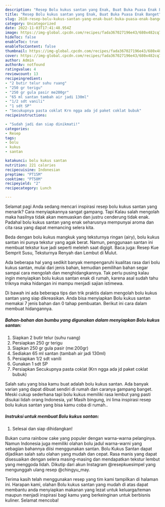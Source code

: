 ```yaml
---
description: "Resep Bolu kukus santan yang Enak, Buat Buka Puasa Enak Banget"
title: "Resep Bolu kukus santan yang Enak, Buat Buka Puasa Enak Banget"
slug: 2610-resep-bolu-kukus-santan-yang-enak-buat-buka-puasa-enak-banget
category: Uncategorized
date: 2022-11-03T17:41:48.954Z
image: https://img-global.cpcdn.com/recipes/fada367027196e43/680x482cq70/bolu-kukus-santan-foto-resep-utama.jpg
hideToc: false
enableToc: true
enableTocContent: false
thumbnail: https://img-global.cpcdn.com/recipes/fada367027196e43/680x482cq70/bolu-kukus-santan-foto-resep-utama.jpg
cover: https://img-global.cpcdn.com/recipes/fada367027196e43/680x482cq70/bolu-kukus-santan-foto-resep-utama.jpg
author: Admin
authorAv: notfound
ratingvalue: 4
reviewcount: 13
recipeingredient:
- "2 butir telur suhu ruang"
- "250 gr terigu"
- "250 gr gula pasir me200gr"
- "65 ml santan tambah air jadi 130ml"
- "1/2 sdt vanili"
- "1 sdt SP"
- "Secukupnya pasta coklat Krn ngga ada jd paket coklat bubuk"
recipeinstructions:

- "Sudah jadi dan siap dinikmati!"
categories:
- Resep
tags:
- bolu
- kukus
- santan

katakunci: bolu kukus santan 
nutrition: 221 calories
recipecuisine: Indonesian
preptime: "PT15M"
cooktime: "PT58M"
recipeyield: "2"
recipecategory: Lunch

---
```



Selamat pagi Anda sedang mencari inspirasi resep bolu kukus santan yang menarik? Cara menyiapkannya sangat gampang. Tapi Kalau salah mengolah maka hasilnya tidak akan memuaskan dan justru cenderung tidak enak. Padahal bolu kukus santan yang enak seharusnya mempunyai aroma dan cita rasa yang dapat memancing selera kita.


Beda dengan bolu kukus mangkuk yang teksturnya ringan (airy), bolu kukus santan ini punya tekstur yang agak berat. Namun, penggunaan santan ini membuat tekstur kue jadi seperti meleleh saat digigit. Baca juga: Resep Kue Semprit Susu, Teksturnya Renyah dan Lembut di Mulut.

Ada beberapa hal yang sedikit banyak mempengaruhi kualitas rasa dari bolu kukus santan, mulai dari jenis bahan, kemudian pemilihan bahan segar sampai cara mengolah dan menghidangkannya. Tak perlu pusing kalau ingin menyiapkan bolu kukus santan enak di rumah, karena asal sudah tahu triknya maka hidangan ini mampu menjadi sajian istimewa.


Di bawah ini ada beberapa tips dan trik praktis dalam mengolah bolu kukus santan yang siap dikreasikan. Anda bisa menyiapkan Bolu kukus santan memakai 7 jenis bahan dan 0 tahap pembuatan. Berikut ini cara dalam membuat hidangannya.

<!--inarticleads1-->

##### Bahan-bahan dan bumbu yang digunakan dalam menyiapkan Bolu kukus santan:

1. Siapkan 2 butir telur (suhu ruang)
1. Persiapkan 250 gr terigu
1. Siapkan 250 gr gula pasir (me:200gr)
1. Sediakan 65 ml santan (tambah air jadi 130ml)
1. Persiapkan 1/2 sdt vanili
1. Gunakan 1 sdt SP
1. Persiapkan Secukupnya pasta coklat (Krn ngga ada jd paket coklat bubuk)


Salah satu yang bisa kamu buat adalah bolu kukus santan. Ada banyak varian yang dapat dibuat sendiri di rumah dan caranya gampang banget. Meski cukup sederhana tapi bolu kukus memiliki rasa lembut yang pasti disukai lidah orang Indonesia, ya! Masih bingung, ini lima inspirasi resep bolu kukus santan yang bisa kamu coba di rumah.. 

<!--inarticleads2-->

##### Instruksi untuk membuat Bolu kukus santan:


1. Selesai dan siap dihidangkan!

Bukan cuma rainbow cake yang populer dengan warna-warna pelanginya. Namun Indonesia juga memiliki olahan bolu jadul warna-warni yang sebagian bahannya diisi menggunakan santan. Bolu Kukus Santan dapat dijadikan salah satu olahan yang mudah dan cepat. Rasa manis yang dapat disesuaikan dengan selera masing-masing dan mendapatkan tekstur lembut yang menggoda lidah. Dikutip dari akun Instagram @resepkuesimpel yang mengunggah ulang resep @chingyu_may. 

Terima kasih telah menggunakan resep yang tim kami tampilkan di halaman ini. Harapan kami, olahan Bolu kukus santan yang mudah di atas dapat membantu anda menyiapkan makanan yang lezat untuk keluarga/teman maupun menjadi inspirasi bagi kamu yang berkeinginan untuk berbisnis kuliner. Selamat mencoba!
